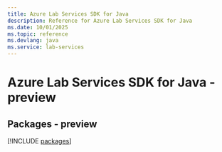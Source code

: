 ```yaml
---
title: Azure Lab Services SDK for Java
description: Reference for Azure Lab Services SDK for Java
ms.date: 10/01/2025
ms.topic: reference
ms.devlang: java
ms.service: lab-services
---
```

# Azure Lab Services SDK for Java - preview
## Packages - preview
[!INCLUDE [packages](lab-services-index.md)]